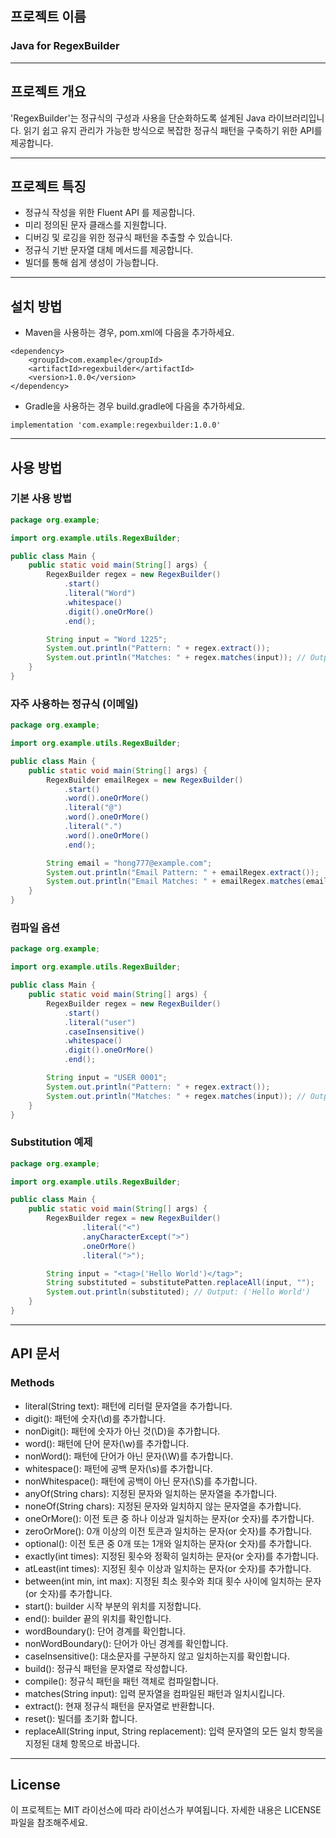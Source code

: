 ## 프로젝트 이름

### Java for RegexBuilder

---

## 프로젝트 개요

'RegexBuilder'는 정규식의 구성과 사용을 단순화하도록 설계된 Java 라이브러리입니다. 읽기 쉽고 유지 관리가 가능한 방식으로 복잡한 정규식 패턴을 구축하기 위한 API를 제공합니다.

---
## 프로젝트 특징
- 정규식 작성을 위한 Fluent API 를 제공합니다.
- 미리 정의된 문자 클래스를 지원합니다.
- 디버깅 및 로깅을 위한 정규식 패턴을 추출할 수 있습니다.
- 정규식 기반 문자열 대체 메서드를 제공합니다.
- 빌더를 통해 쉽게 생성이 가능합니다.

---
## 설치 방법

- Maven을 사용하는 경우, pom.xml에 다음을 추가하세요.

````
<dependency>
    <groupId>com.example</groupId>
    <artifactId>regexbuilder</artifactId>
    <version>1.0.0</version>
</dependency>
````

- Gradle을 사용하는 경우 build.gradle에 다음을 추가하세요.

````
implementation 'com.example:regexbuilder:1.0.0'
````

---

## 사용 방법

### 기본 사용 방법

````java
package org.example;

import org.example.utils.RegexBuilder;

public class Main {
    public static void main(String[] args) {
        RegexBuilder regex = new RegexBuilder()
            .start()
            .literal("Word")
            .whitespace()
            .digit().oneOrMore()
            .end();

        String input = "Word 1225";
        System.out.println("Pattern: " + regex.extract());
        System.out.println("Matches: " + regex.matches(input)); // Output: true
    }
}
````

### 자주 사용하는 정규식 (이메일)

````java
package org.example;

import org.example.utils.RegexBuilder;

public class Main {
    public static void main(String[] args) {
        RegexBuilder emailRegex = new RegexBuilder()
            .start()
            .word().oneOrMore()
            .literal("@")
            .word().oneOrMore()
            .literal(".")
            .word().oneOrMore()
            .end();

        String email = "hong777@example.com";
        System.out.println("Email Pattern: " + emailRegex.extract());
        System.out.println("Email Matches: " + emailRegex.matches(email)); // Output: true
    }
}

````
### 컴파일 옵션

````java
package org.example;

import org.example.utils.RegexBuilder;

public class Main {
    public static void main(String[] args) {
        RegexBuilder regex = new RegexBuilder()
            .start()
            .literal("user")
            .caseInsensitive()
            .whitespace()
            .digit().oneOrMore()
            .end();

        String input = "USER 0001";
        System.out.println("Pattern: " + regex.extract());
        System.out.println("Matches: " + regex.matches(input)); // Output: true
    }
}

````

### Substitution 예제

````java
package org.example;

import org.example.utils.RegexBuilder;

public class Main {
    public static void main(String[] args) {
        RegexBuilder regex = new RegexBuilder()
                .literal("<")
                .anyCharacterExcept(">")
                .oneOrMore()
                .literal(">");

        String input = "<tag>('Hello World')</tag>";
        String substituted = substitutePatten.replaceAll(input, "");
        System.out.println(substituted); // Output: ('Hello World')
    }
}
````

---
## API 문서

### Methods

- literal(String text): 패턴에 리터럴 문자열을 추가합니다.
- digit(): 패턴에 숫자(\d)를 추가합니다.
- nonDigit(): 패턴에 숫자가 아닌 것(\D)을 추가합니다.
- word(): 패턴에 단어 문자(\w)를 추가합니다.
- nonWord(): 패턴에 단어가 아닌 문자(\W)를 추가합니다.
- whitespace(): 패턴에 공백 문자(\s)를 추가합니다.
- nonWhitespace(): 패턴에 공백이 아닌 문자(\S)를 추가합니다.
- anyOf(String chars): 지정된 문자와 일치하는 문자열을 추가합니다.
- noneOf(String chars): 지정된 문자와 일치하지 않는 문자열을 추가합니다.
- oneOrMore(): 이전 토큰 중 하나 이상과 일치하는 문자(or 숫자)를 추가합니다.
- zeroOrMore(): 0개 이상의 이전 토큰과 일치하는 문자(or 숫자)를 추가합니다.
- optional(): 이전 토큰 중 0개 또는 1개와 일치하는 문자(or 숫자)를 추가합니다.
- exactly(int times): 지정된 횟수와 정확히 일치하는 문자(or 숫자)를 추가합니다.
- atLeast(int times): 지정된 횟수 이상과 일치하는 문자(or 숫자)를 추가합니다.
- between(int min, int max): 지정된 최소 횟수와 최대 횟수 사이에 일치하는 문자(or 숫자)를 추가합니다.
- start(): builder 시작 부분의 위치를 지정합니다.
- end(): builder 끝의 위치를 확인합니다.
- wordBoundary(): 단어 경계를 확인합니다.
- nonWordBoundary(): 단어가 아닌 경계를 확인합니다.
- caseInsensitive(): 대소문자를 구분하지 않고 일치하는지를 확인합니다.
- build(): 정규식 패턴을 문자열로 작성합니다.
- compile(): 정규식 패턴을 패턴 객체로 컴파일합니다.
- matches(String input): 입력 문자열을 컴파일된 패턴과 일치시킵니다.
- extract(): 현재 정규식 패턴을 문자열로 반환합니다.
- reset(): 빌더를 초기화 합니다.
- replaceAll(String input, String replacement): 입력 문자열의 모든 일치 항목을 지정된 대체 항목으로 바꿉니다.


---
## License

이 프로젝트는 MIT 라이선스에 따라 라이선스가 부여됩니다. 
자세한 내용은 LICENSE 파일을 참조해주세요.